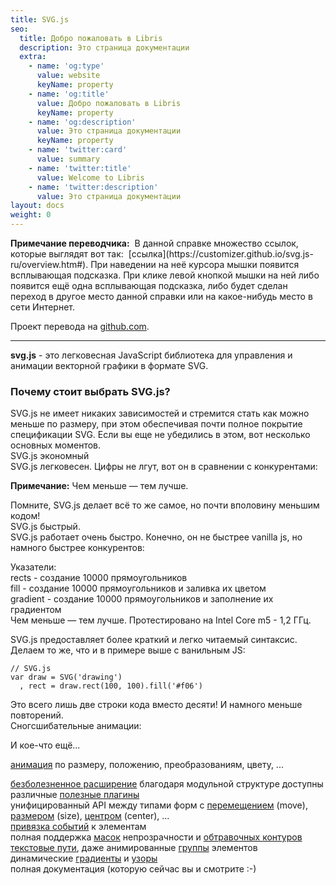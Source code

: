 ```yaml
---
title: SVG.js
seo:
  title: Добро пожаловать в Libris
  description: Это страница документации
  extra:
    - name: 'og:type'
      value: website
      keyName: property
    - name: 'og:title'
      value: Добро пожаловать в Libris
      keyName: property
    - name: 'og:description'
      value: Это страница документации
      keyName: property
    - name: 'twitter:card'
      value: summary
    - name: 'twitter:title'
      value: Welcome to Libris
    - name: 'twitter:description'
      value: Это страница документации
layout: docs
weight: 0
---
```

<div class="note">
<strong>Примечание переводчика:</strong> 
В данной справке множество ссылок, которые выглядят вот так:  
[ссылка](https://customizer.github.io/svg.js-ru/overview.htm#).  
При наведении на неё курсора мышки появится всплывающая подсказка. При клике левой кнопкой мышки на ней либо появится ещё одна всплывающая подсказка, либо будет сделан переход в другое место данной справки или на какое-нибудь место в сети Интернет.
</div>

Проект перевода на [github.com](https://github.com/customizer/svg.js-ru).

***

**svg.js** - это легковесная JavaScript библиотека для управления и анимации векторной графики в формате SVG.

### Почему стоит выбрать SVG.js?

SVG.js не имеет никаких зависимостей и стремится стать как можно меньше по размеру, при этом обеспечивая почти полное покрытие спецификации SVG. Если вы еще не убедились в этом, вот несколько основных моментов.  
SVG.js экономный  
SVG.js легковесен. Цифры не лгут, вот он в сравнении с конкурентами:  

<script async src="//jsfiddle.net/warsand/a9qrsj3w/embed/result/"></script>

<div class="note">
<strong>Примечание:</strong>  
Чем меньше — тем лучше. 
</div> 

Помните, SVG.js делает всё то же самое, но почти вполовину меньшим кодом!  
SVG.js быстрый.  
SVG.js работает очень быстро. Конечно, он не быстрее vanilla js, но намного быстрее конкурентов:

<script async src="//jsfiddle.net/wout/xutwzmg5/embed/result/"></script>
  
Указатели:  
rects - создание 10000 прямоугольников  
fill - создание 10000 прямоугольников и заливка их цветом  
gradient - создание 10000 прямоугольников и заполнение их градиентом  
Чем меньше — тем лучше. Протестировано на Intel Core m5 - 1,2 ГГц.  

SVG.js предоставляет более краткий и легко читаемый синтаксис. Делаем то же, что и в примере выше с ванильным JS:

```
// SVG.js
var draw = SVG('drawing')
  , rect = draw.rect(100, 100).fill('#f06')
```

Это всего лишь две строки кода вместо десяти! И намного меньше повторений.  
Сногсшибательные анимации:
<script async src="//jsfiddle.net/wout/7wL1uv8n/embed/result/"></script>

И кое-что ещё...
<div class="note">
<a href="animating.htm" onmouseover="show('Анимация')" onmouseout="hide()">анимация</a> по размеру, положению, преобразованиям, цвету, ...  

<a href="extending.htm" onmouseover="show('Расширение')" onmouseout="hide()"> безболезненное расширение</a> благодаря модульной структуре
доступны различные <a href="plugins.htm" onmouseover="show('Плагины')" onmouseout="hide()">полезные плагины</a>  
унифицированный API между типами форм с <a href="/docs/3.0/manipulating/#move">перемещением</a> (move), <a href="/docs/3.0/manipulating/#resizing">размером</a> (size), <a href="/docs/3.0/manipulating/#center">центром</a> (center), ...  
<a href="/docs/3.0/events">привязка событий</a> к элементам  
полная поддержка <a href="/docs/3.0/elements/#svg-mask">масок</a> непрозрачности и <a href="/docs/3.0/elements/#svg-clippath">обтравочных контуров</a>  
<a href="/docs/3.0/elements/#svg-textpath">текстовые пути</a>, даже анимированные <a href="/docs/3.0/parents/#svg-g">группы</a> элементов  
динамические <a href="/docs/3.0/elements/#svg-gradient">градиенты</a> и <a href="/docs/3.0/elements/#svg-pattern">узоры</a>  
полная документация (которую сейчас вы и смотрите :-)
</div>
